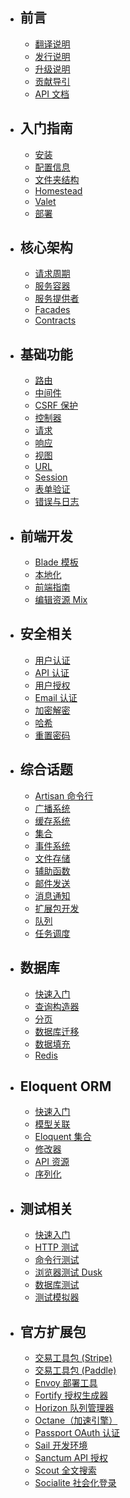 - ## 前言
    - [翻译说明](/docs/about)
    - [发行说明](/docs/releases)
    - [升级说明](/docs/upgrade)
    - [贡献导引](/docs/contributions)
    - [API 文档](/api/{{version}})
- ## 入门指南
    - [安装](/docs/installation)
    - [配置信息](/docs/configuration)
    - [文件夹结构](/docs/structure)
    - [Homestead](/docs/homestead)
    - [Valet](/docs/valet)
    - [部署](/docs/deployment)
- ## 核心架构
    - [请求周期](/docs/lifecycle)
    - [服务容器](/docs/container)
    - [服务提供者](/docs/providers)
    - [Facades](/docs/facades)
    - [Contracts](/docs/contracts)
- ## 基础功能
    - [路由](/docs/routing)
    - [中间件](/docs/middleware)
    - [CSRF 保护](/docs/csrf)
    - [控制器](/docs/controllers)
    - [请求](/docs/requests)
    - [响应](/docs/responses)
    - [视图](/docs/views)
    - [URL](/docs/urls)
    - [Session](/docs/session)
    - [表单验证](/docs/validation)
    - [错误与日志](/docs/errors)
- ## 前端开发
    - [Blade 模板](/docs/blade)
    - [本地化](/docs/localization)
    - [前端指南](/docs/frontend)
    - [编辑资源 Mix](/docs/mix)
- ## 安全相关
    - [用户认证](/docs/authentication)
    - [API 认证](/docs/passport)
    - [用户授权](/docs/authorization)
    - [Email 认证](/docs/verification)
    - [加密解密](/docs/encryption)
    - [哈希](/docs/hashing)
    - [重置密码](/docs/passwords)
- ## 综合话题
    - [Artisan 命令行](/docs/artisan)
    - [广播系统](/docs/broadcasting)
    - [缓存系统](/docs/cache)
    - [集合](/docs/collections)
    - [事件系统](/docs/events)
    - [文件存储](/docs/filesystem)
    - [辅助函数](/docs/helpers)
    - [邮件发送](/docs/mail)
    - [消息通知](/docs/notifications)
    - [扩展包开发](/docs/packages)
    - [队列](/docs/queues)
    - [任务调度](/docs/scheduling)
- ## 数据库
    - [快速入门](/docs/database)
    - [查询构造器](/docs/database-queries)
    - [分页](/docs/pagination)
    - [数据库迁移](/docs/migrations)
    - [数据填充](/docs/seeding)
    - [Redis](/docs/redis)
- ## Eloquent ORM
    - [快速入门](/docs/eloquent)
    - [模型关联](/docs/eloquent-relationships)
    - [Eloquent 集合](/docs/eloquent-collections)
    - [修改器](/docs/eloquent-mutators)
    - [API 资源](/docs/eloquent-resources)
    - [序列化](/docs/eloquent-serialization)
- ## 测试相关
    - [快速入门](/docs/testing)
    - [HTTP 测试](/docs/http-tests)
    - [命令行测试](/docs/console-tests)
    - [浏览器测试 Dusk](/docs/dusk)
    - [数据库测试](/docs/database-testing)
    - [测试模拟器](/docs/mocking)
- ## 官方扩展包
    - [交易工具包 (Stripe)](/docs/billing)
    - [交易工具包 (Paddle)](/docs/cashier-paddle)
    - [Envoy 部署工具](/docs/envoy)
    - [Fortify 授权生成器](/docs/fortify)
    - [Horizon 队列管理器](/docs/horizon)
    - [Octane（加速引擎）](/docs/octane)
    - [Passport OAuth 认证](/docs/passport)
    - [Sail 开发环境](/docs/sail)
    - [Sanctum API 授权](/docs/sanctum)
    - [Scout 全文搜索](/docs/scout)
    - [Socialite 社会化登录](/docs/socialite)
